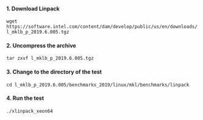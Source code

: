 #### 1. Download Linpack
`wget https://software.intel.com/content/dam/develop/public/us/en/downloads/l_mklb_p_2019.6.005.tgz`

#### 2. Uncompress the archive
`tar zxvf l_mklb_p_2019.6.005.tgz`

#### 3. Change to the directory of the test
`cd l_mklb_p_2019.6.005/benchmarks_2019/linux/mkl/benchmarks/linpack`

#### 4. Run the test
`./xlinpack_xeon64`
